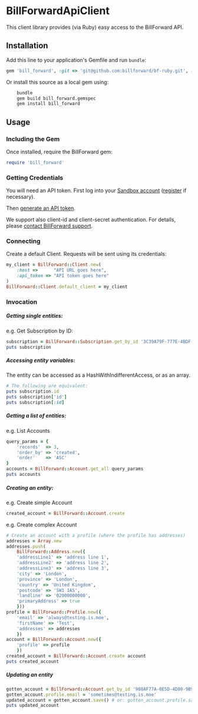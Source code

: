 # BillForwardApiClient

This client library provides (via Ruby) easy access to the BillForward API.

## Installation

Add this line to your application's Gemfile and run `bundle`:

```ruby
gem 'bill_forward', :git => 'git@github.com:billforward/bf-ruby.git', :branch => 'master'
```

Or install this source as a local gem using:

```bash
    bundle
    gem build bill_forward.gemspec
    gem install bill_forward
```

## Usage
### Including the Gem

Once installed, require the BillForward gem:

```ruby
require 'bill_forward'
```

### Getting Credentials
You will need an API token. First log into your [Sandbox account](https://app-sandbox.billforward.net/login/#/) ([register](https://app-sandbox.billforward.net/register/#/) if necessary).

Then [generate an API token](https://app-sandbox.billforward.net/setup/#/personal/api-keys).

We support also client-id and client-secret authentication. For details, please [contact BillForward support](http://www.billforward.net/contact-us/).

### Connecting

Create a default Client. Requests will be sent using its credentials:

```ruby
my_client = BillForward::Client.new(
    :host =>      "API URL goes here",
    :api_token => "API token goes here"
)
BillForward::Client.default_client = my_client
```

### Invocation

##### Getting single entities:

e.g. Get Subscription by ID:

```ruby
subscription = BillForward::Subscription.get_by_id '3C39A79F-777E-4BDF-BDDC-221652F74E9D'
puts subscription
```

##### Accessing entity variables:

The entity can be accessed as a HashWithIndifferentAccess, or as an array.

```ruby
# The following are equivalent:
puts subscription.id
puts subscription['id']
puts subscription[:id]
```

##### Getting a list of entities:

e.g. List Accounts

```ruby
query_params = {
	'records'  => 3,
	'order_by' => 'created',
	'order'    => 'ASC'
}
accounts = BillForward::Account.get_all query_params
puts accounts
```

##### Creating an entity:

e.g. Create simple Account

```ruby
created_account = BillForward::Account.create
```

e.g. Create complex Account

```ruby
# Create an account with a profile (where the profile has addresses)
addresses = Array.new
addresses.push(
	BillForward::Address.new({
	'addressLine1' => 'address line 1',
    'addressLine2' => 'address line 2',
    'addressLine3' => 'address line 3',
    'city' => 'London',
    'province' => 'London',
    'country' => 'United Kingdom',
    'postcode' => 'SW1 1AS',
    'landline' => '02000000000',
    'primaryAddress' => true
	}))
profile = BillForward::Profile.new({
	'email' => 'always@testing.is.moe',
	'firstName' => 'Test',
	'addresses' => addresses
	})
account = BillForward::Account.new({
	'profile' => profile
	})
created_account = BillForward::Account.create account
puts created_account
```

##### Updating an entity

```ruby
gotten_account = BillForward::Account.get_by_id '908AF77A-0E5D-4D80-9B91-31EDE9962BF6'
gotten_account.profile.email = 'sometimes@testing.is.moe'
updated_account = gotten_account.save() # or: gotten_account.profile.save()
puts updated_account
```
